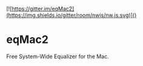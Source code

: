 [![https://gitter.im/eqMac2](https://img.shields.io/gitter/room/nwjs/nw.js.svg)]()
# eqMac2
Free System-Wide Equalizer for the Mac.


